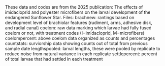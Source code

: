 These data and codes are from the 2025 publication: The effects of imidacloprid and polyester microfibers on the larval development of the endangered Sunflower Star. 
Files:
brachnew: rantings based on development level of brachiolar features (rudiment, arms, adhesive disk, and radial canal)
coelom: raw data marking which larvae had fully fused coelom or not, with treatment codes (I=imidacloprid, M=microfibers)
coelompercent: above coelom data organized as counts and percentages 
countstats: surviorship data showing counts out of total from previous sample date
lengthspooled: larval lengths, these were pooled by replicate to reduce noise from natural variance in each replicate
settlepercent: percent of total larvae that had settled in each treatment 
